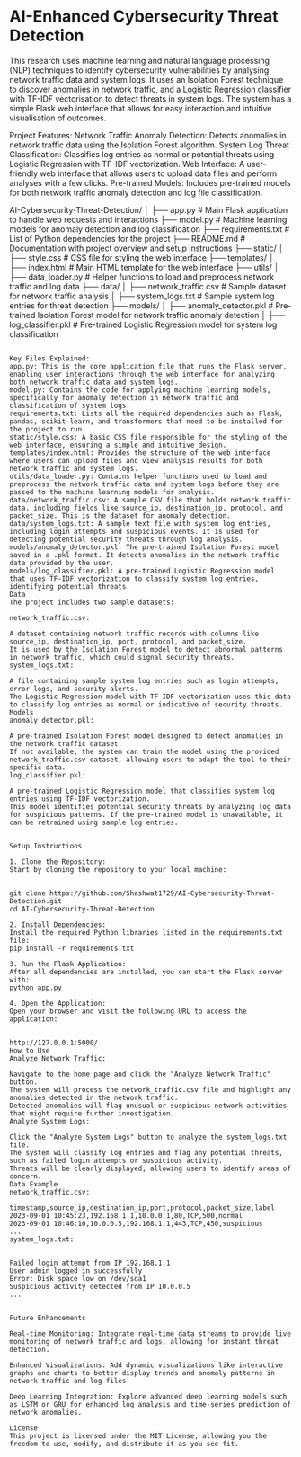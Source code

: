 # **AI-Enhanced Cybersecurity Threat Detection**

This research uses machine learning and natural language processing (NLP) techniques to identify cybersecurity vulnerabilities by analysing network traffic data and system logs. It uses an Isolation Forest technique to discover anomalies in network traffic, and a Logistic Regression classifier with TF-IDF vectorisation to detect threats in system logs. The system has a simple Flask web interface that allows for easy interaction and intuitive visualisation of outcomes.

Project Features:
Network Traffic Anomaly Detection: Detects anomalies in network traffic data using the Isolation Forest algorithm.
System Log Threat Classification: Classifies log entries as normal or potential threats using Logistic Regression with TF-IDF vectorization.
Web Interface: A user-friendly web interface that allows users to upload data files and perform analyses with a few clicks.
Pre-trained Models: Includes pre-trained models for both network traffic anomaly detection and log file classification.


AI-Cybersecurity-Threat-Detection/
│
├── app.py                          # Main Flask application to handle web requests and interactions
├── model.py                        # Machine learning models for anomaly detection and log classification
├── requirements.txt                # List of Python dependencies for the project
├── README.md                       # Documentation with project overview and setup instructions
├── static/
│   ├── style.css                   # CSS file for styling the web interface
├── templates/
│   ├── index.html                  # Main HTML template for the web interface
├── utils/
│   ├── data_loader.py              # Helper functions to load and preprocess network traffic and log data
├── data/
│   ├── network_traffic.csv         # Sample dataset for network traffic analysis
│   ├── system_logs.txt             # Sample system log entries for threat detection
├── models/
│   ├── anomaly_detector.pkl        # Pre-trained Isolation Forest model for network traffic anomaly detection
│   ├── log_classifier.pkl          # Pre-trained Logistic Regression model for system log classification

```

Key Files Explained:
app.py: This is the core application file that runs the Flask server, enabling user interactions through the web interface for analyzing both network traffic data and system logs.
model.py: Contains the code for applying machine learning models, specifically for anomaly detection in network traffic and classification of system logs.
requirements.txt: Lists all the required dependencies such as Flask, pandas, scikit-learn, and transformers that need to be installed for the project to run.
static/style.css: A basic CSS file responsible for the styling of the web interface, ensuring a simple and intuitive design.
templates/index.html: Provides the structure of the web interface where users can upload files and view analysis results for both network traffic and system logs.
utils/data_loader.py: Contains helper functions used to load and preprocess the network traffic data and system logs before they are passed to the machine learning models for analysis.
data/network_traffic.csv: A sample CSV file that holds network traffic data, including fields like source_ip, destination_ip, protocol, and packet_size. This is the dataset for anomaly detection.
data/system_logs.txt: A sample text file with system log entries, including login attempts and suspicious events. It is used for detecting potential security threats through log analysis.
models/anomaly_detector.pkl: The pre-trained Isolation Forest model saved in a .pkl format. It detects anomalies in the network traffic data provided by the user.
models/log_classifier.pkl: A pre-trained Logistic Regression model that uses TF-IDF vectorization to classify system log entries, identifying potential threats.
Data
The project includes two sample datasets:

network_traffic.csv:

A dataset containing network traffic records with columns like source_ip, destination_ip, port, protocol, and packet_size.
It is used by the Isolation Forest model to detect abnormal patterns in network traffic, which could signal security threats.
system_logs.txt:

A file containing sample system log entries such as login attempts, error logs, and security alerts.
The Logistic Regression model with TF-IDF vectorization uses this data to classify log entries as normal or indicative of security threats.
Models
anomaly_detector.pkl:

A pre-trained Isolation Forest model designed to detect anomalies in the network traffic dataset.
If not available, the system can train the model using the provided network_traffic.csv dataset, allowing users to adapt the tool to their specific data.
log_classifier.pkl:

A pre-trained Logistic Regression model that classifies system log entries using TF-IDF vectorization.
This model identifies potential security threats by analyzing log data for suspicious patterns. If the pre-trained model is unavailable, it can be retrained using sample log entries.


Setup Instructions

1. Clone the Repository:
Start by cloning the repository to your local machine:


git clone https://github.com/Shashwat1729/AI-Cybersecurity-Threat-Detection.git
cd AI-Cybersecurity-Threat-Detection

2. Install Dependencies:
Install the required Python libraries listed in the requirements.txt file:
pip install -r requirements.txt

3. Run the Flask Application:
After all dependencies are installed, you can start the Flask server with:
python app.py

4. Open the Application:
Open your browser and visit the following URL to access the application:


http://127.0.0.1:5000/
How to Use
Analyze Network Traffic:

Navigate to the home page and click the "Analyze Network Traffic" button.
The system will process the network_traffic.csv file and highlight any anomalies detected in the network traffic.
Detected anomalies will flag unusual or suspicious network activities that might require further investigation.
Analyze System Logs:

Click the "Analyze System Logs" button to analyze the system_logs.txt file.
The system will classify log entries and flag any potential threats, such as failed login attempts or suspicious activity.
Threats will be clearly displayed, allowing users to identify areas of concern.
Data Example
network_traffic.csv:

timestamp,source_ip,destination_ip,port,protocol,packet_size,label
2023-09-01 10:45:23,192.168.1.1,10.0.0.1,80,TCP,500,normal
2023-09-01 10:46:10,10.0.0.5,192.168.1.1,443,TCP,450,suspicious
...
system_logs.txt:


Failed login attempt from IP 192.168.1.1
User admin logged in successfully
Error: Disk space low on /dev/sda1
Suspicious activity detected from IP 10.0.0.5
...


Future Enhancements

Real-time Monitoring: Integrate real-time data streams to provide live monitoring of network traffic and logs, allowing for instant threat detection.

Enhanced Visualizations: Add dynamic visualizations like interactive graphs and charts to better display trends and anomaly patterns in network traffic and log files.

Deep Learning Integration: Explore advanced deep learning models such as LSTM or GRU for enhanced log analysis and time-series prediction of network anomalies.

License
This project is licensed under the MIT License, allowing you the freedom to use, modify, and distribute it as you see fit.











